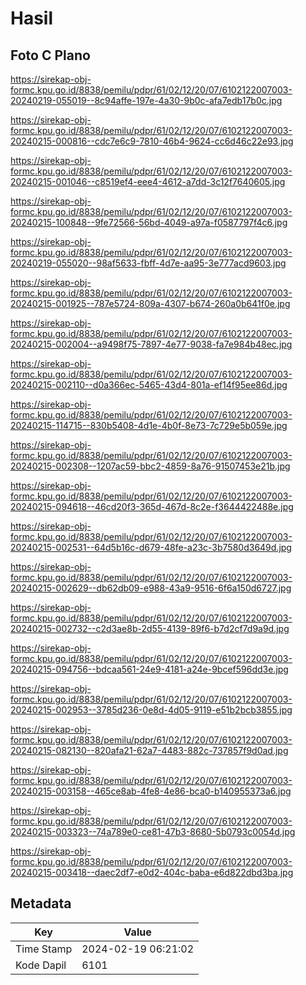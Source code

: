 # Hasil

## Foto C Plano

https://sirekap-obj-formc.kpu.go.id/8838/pemilu/pdpr/61/02/12/20/07/6102122007003-20240219-055019--8c94affe-197e-4a30-9b0c-afa7edb17b0c.jpg

https://sirekap-obj-formc.kpu.go.id/8838/pemilu/pdpr/61/02/12/20/07/6102122007003-20240215-000816--cdc7e6c9-7810-46b4-9624-cc6d46c22e93.jpg

https://sirekap-obj-formc.kpu.go.id/8838/pemilu/pdpr/61/02/12/20/07/6102122007003-20240215-001046--c8519ef4-eee4-4612-a7dd-3c12f7640605.jpg

https://sirekap-obj-formc.kpu.go.id/8838/pemilu/pdpr/61/02/12/20/07/6102122007003-20240215-100848--9fe72566-56bd-4049-a97a-f0587797f4c6.jpg

https://sirekap-obj-formc.kpu.go.id/8838/pemilu/pdpr/61/02/12/20/07/6102122007003-20240219-055020--98af5633-fbff-4d7e-aa95-3e777acd9603.jpg

https://sirekap-obj-formc.kpu.go.id/8838/pemilu/pdpr/61/02/12/20/07/6102122007003-20240215-001925--787e5724-809a-4307-b674-260a0b641f0e.jpg

https://sirekap-obj-formc.kpu.go.id/8838/pemilu/pdpr/61/02/12/20/07/6102122007003-20240215-002004--a9498f75-7897-4e77-9038-fa7e984b48ec.jpg

https://sirekap-obj-formc.kpu.go.id/8838/pemilu/pdpr/61/02/12/20/07/6102122007003-20240215-002110--d0a366ec-5465-43d4-801a-ef14f95ee86d.jpg

https://sirekap-obj-formc.kpu.go.id/8838/pemilu/pdpr/61/02/12/20/07/6102122007003-20240215-114715--830b5408-4d1e-4b0f-8e73-7c729e5b059e.jpg

https://sirekap-obj-formc.kpu.go.id/8838/pemilu/pdpr/61/02/12/20/07/6102122007003-20240215-002308--1207ac59-bbc2-4859-8a76-91507453e21b.jpg

https://sirekap-obj-formc.kpu.go.id/8838/pemilu/pdpr/61/02/12/20/07/6102122007003-20240215-094618--46cd20f3-365d-467d-8c2e-f3644422488e.jpg

https://sirekap-obj-formc.kpu.go.id/8838/pemilu/pdpr/61/02/12/20/07/6102122007003-20240215-002531--64d5b16c-d679-48fe-a23c-3b7580d3649d.jpg

https://sirekap-obj-formc.kpu.go.id/8838/pemilu/pdpr/61/02/12/20/07/6102122007003-20240215-002629--db62db09-e988-43a9-9516-6f6a150d6727.jpg

https://sirekap-obj-formc.kpu.go.id/8838/pemilu/pdpr/61/02/12/20/07/6102122007003-20240215-002732--c2d3ae8b-2d55-4139-89f6-b7d2cf7d9a9d.jpg

https://sirekap-obj-formc.kpu.go.id/8838/pemilu/pdpr/61/02/12/20/07/6102122007003-20240215-094756--bdcaa561-24e9-4181-a24e-9bcef596dd3e.jpg

https://sirekap-obj-formc.kpu.go.id/8838/pemilu/pdpr/61/02/12/20/07/6102122007003-20240215-002953--3785d236-0e8d-4d05-9119-e51b2bcb3855.jpg

https://sirekap-obj-formc.kpu.go.id/8838/pemilu/pdpr/61/02/12/20/07/6102122007003-20240215-082130--820afa21-62a7-4483-882c-737857f9d0ad.jpg

https://sirekap-obj-formc.kpu.go.id/8838/pemilu/pdpr/61/02/12/20/07/6102122007003-20240215-003158--465ce8ab-4fe8-4e86-bca0-b140955373a6.jpg

https://sirekap-obj-formc.kpu.go.id/8838/pemilu/pdpr/61/02/12/20/07/6102122007003-20240215-003323--74a789e0-ce81-47b3-8680-5b0793c0054d.jpg

https://sirekap-obj-formc.kpu.go.id/8838/pemilu/pdpr/61/02/12/20/07/6102122007003-20240215-003418--daec2df7-e0d2-404c-baba-e6d822dbd3ba.jpg


## Metadata

| Key        | Value               |
| ---------- | ------------------- |
| Time Stamp | 2024-02-19 06:21:02 |
| Kode Dapil | 6101                |



